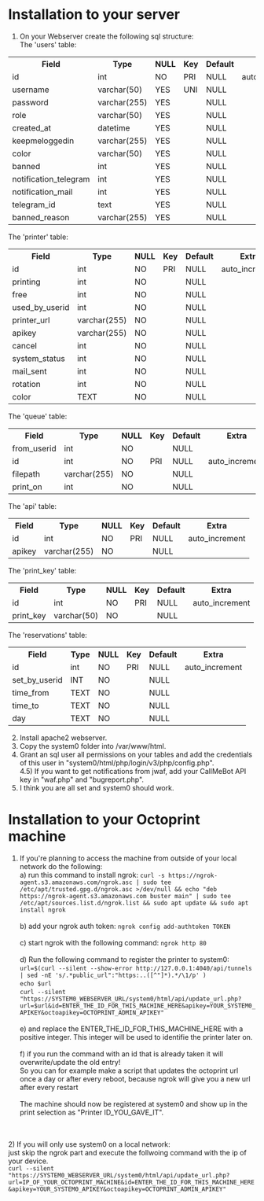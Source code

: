 # Installation to your server
1) On your Webserver create the following sql structure:<br>
The 'users' table:<br>
<table>
  <tr><th>Field</th><th>Type</th><th>NULL</th><th>Key</th><th>Default</th><th>Extra</th>  </tr>
  <tr><td>id</td><td>int</td><td>NO</td><td>PRI</td><td>NULL</td><td>auto_increment</td></tr>
   <tr><td>username</td><td>varchar(50)</td><td>YES</td><td>UNI</td><td>NULL</td><td></td></tr>
   <tr><td>password</td><td>varchar(255)</td><td>YES</td><td></td><td>NULL</td><td></td></tr>
   <tr><td>role</td><td>varchar(50)</td><td>YES</td><td></td><td>NULL</td><td></td></tr>
  <tr><td>created_at</td><td>datetime</td><td>YES</td><td></td><td>NULL</td><td></td></tr>
  <tr><td>keepmeloggedin</td><td>varchar(255)</td><td>YES</td><td></td><td>NULL</td><td></td></tr>
  <tr><td>color</td><td>varchar(50)</td><td>YES</td><td></td><td>NULL</td><td></td></tr>
  <tr><td>banned</td><td>int</td><td>YES</td><td></td><td>NULL</td><td></td></tr>
  <tr><td>notification_telegram</td><td>int</td><td>YES</td><td></td><td>NULL</td><td></td></tr>
  <tr><td>notification_mail</td><td>int</td><td>YES</td><td></td><td>NULL</td><td></td></tr>
  <tr><td>telegram_id</td><td>text</td><td>YES</td><td></td><td>NULL</td><td></td></tr>
  <tr><td>banned_reason</td><td>varchar(255)</td><td>YES</td><td></td><td>NULL</td><td></td></tr>
</table>


The 'printer' table:<br>
<table>
 <tr><th>Field</th><th>Type</th><th>NULL</th><th>Key</th><th>Default</th><th>Extra</th>  </tr>
  <tr><td>id</td><td>int</td><td>NO</td><td>PRI</td><td>NULL</td><td>auto_increment</td></tr>
  <tr><td>printing</td><td>int</td><td>NO</td><td></td><td>NULL</td><td></td></tr>
   <tr><td>free</td><td>int</td><td>NO</td><td></td><td>NULL</td><td></td></tr>
   <tr><td>used_by_userid</td><td>int</td><td>NO</td><td></td><td>NULL</td><td></td></tr>
   <tr><td>printer_url</td><td>varchar(255)</td><td>NO</td><td></td><td>NULL</td><td></td></tr>
  <tr><td>apikey</td><td>varchar(255)</td><td>NO</td><td></td><td>NULL</td><td></td></tr>
  <tr><td>cancel</td><td>int</td><td>NO</td><td></td><td>NULL</td><td></td></tr>
  <tr><td>system_status</td><td>int</td><td>NO</td><td></td><td>NULL</td><td></td></tr>
  <tr><td>mail_sent</td><td>int</td><td>NO</td><td></td><td>NULL</td><td></td></tr>
  <tr><td>rotation</td><td>int</td><td>NO</td><td></td><td>NULL</td><td></td></tr>
  <tr><td>color</td><td>TEXT</td><td>NO</td><td></td><td>NULL</td><td></td></tr>
</table>

The 'queue' table:<br>
<table>
  <tr><th>Field</th><th>Type</th><th>NULL</th><th>Key</th><th>Default</th><th>Extra</th>  </tr>
  <tr><td>from_userid</td><td>int</td><td>NO</td><td></td><td>NULL</td><td></td></tr>
  <tr><td>id</td><td>int</td><td>NO</td><td>PRI</td><td>NULL</td><td>auto_increment</td></tr>
   <tr><td>filepath</td><td>varchar(255)</td><td>NO</td><td></td><td>NULL</td><td></td></tr>
  <tr><td>print_on</td><td>int</td><td>NO</td><td></td><td>NULL</td><td></td></tr>
</table>

The 'api' table:<br>
<table>
  <tr><th>Field</th><th>Type</th><th>NULL</th><th>Key</th><th>Default</th><th>Extra</th>  </tr>
  <tr><td>id</td><td>int</td><td>NO</td><td>PRI</td><td>NULL</td><td>auto_increment</td></tr>
  <tr><td>apikey</td><td>varchar(255)</td><td>NO</td><td></td><td>NULL</td><td></td></tr>
 </table>

 The 'print_key' table:<br>
<table>
  <tr><th>Field</th><th>Type</th><th>NULL</th><th>Key</th><th>Default</th><th>Extra</th>  </tr>
  <tr><td>id</td><td>int</td><td>NO</td><td>PRI</td><td>NULL</td><td>auto_increment</td></tr>
  <tr><td>print_key</td><td>varchar(50)</td><td>NO</td><td></td><td>NULL</td><td></td></tr>
 </table>

  The 'reservations' table:<br>
<table>
  <tr><th>Field</th><th>Type</th><th>NULL</th><th>Key</th><th>Default</th><th>Extra</th>  </tr>
  <tr><td>id</td><td>int</td><td>NO</td><td>PRI</td><td>NULL</td><td>auto_increment</td></tr>
  <tr><td>set_by_userid</td><td>INT</td><td>NO</td><td></td><td>NULL</td><td></td></tr>
  <tr><td>time_from</td><td>TEXT</td><td>NO</td><td></td><td>NULL</td><td></td></tr>
  <tr><td>time_to</td><td>TEXT</td><td>NO</td><td></td><td>NULL</td><td></td></tr>
  <tr><td>day</td><td>TEXT</td><td>NO</td><td></td><td>NULL</td><td></td></tr>
 </table>
 
2) Install apache2 webserver.<br>
3) Copy the system0 folder into /var/www/html.<br>
4) Grant an sql user all permissions on your tables and add the credentials of this user in "system0/html/php/login/v3/php/config.php".<br>
4.5) If you want to get notifications from jwaf, add your CallMeBot API key in "waf.php" and "bugreport.php".<br>
5) I think you are all set and system0 should work.<br> 


# Installation to your Octoprint machine<br>
1) If you're planning to access the machine from outside of your local network do the following:<br>
  a) run this command to install ngrok: `curl -s https://ngrok-agent.s3.amazonaws.com/ngrok.asc | sudo tee /etc/apt/trusted.gpg.d/ngrok.asc >/dev/null && echo "deb https://ngrok-agent.s3.amazonaws.com buster main" | sudo tee /etc/apt/sources.list.d/ngrok.list && sudo apt update && sudo apt install ngrok`<br><br>
  b) add your ngrok auth token: `ngrok config add-authtoken TOKEN`<br><br>
  c) start ngrok with the following command: `ngrok http 80`<br><br>
  d) Run the following command to register the printer to system0: `url=$(curl --silent --show-error http://127.0.0.1:4040/api/tunnels | sed -nE 's/.*public_url":"https:..([^"]*).*/\1/p' )` <br>
   `echo $url`<br>
   `curl --silent "https://SYSTEM0_WEBSERVER_URL/system0/html/api/update_url.php?url=$url&id=ENTER_THE_ID_FOR_THIS_MACHINE_HERE&apikey=YOUR_SYSTEM0_APIKEY&octoapikey=OCTOPRINT_ADMIN_APIKEY"`
  <br><br>
  e) and replace the ENTER_THE_ID_FOR_THIS_MACHINE_HERE with a positive integer. This integer will be used to identifie the printer later on. <br><br>
  f) if you run the command with an id that is already taken it will overwrite/update the old entry!<br>So you can for example make a script that updates the octoprint url once a day or after every reboot, because ngrok will give you a new url after every restart<br><br>
  The machine should now be registered at system0 and show up in the print selection as "Printer ID_YOU_GAVE_IT".

<br><br>
2) If you will only use system0 on a local network:<br> 
    just skip the ngrok part and execute the follwoing command with the ip of your device.<br>
  `curl --silent "https://SYSTEM0_WEBSERVER_URL/system0/html/api/update_url.php?url=IP_OF_YOUR_OCTOPRINT_MACHINE&id=ENTER_THE_ID_FOR_THIS_MACHINE_HERE&apikey=YOUR_SYSTEM0_APIKEY&octoapikey=OCTOPRINT_ADMIN_APIKEY"`
